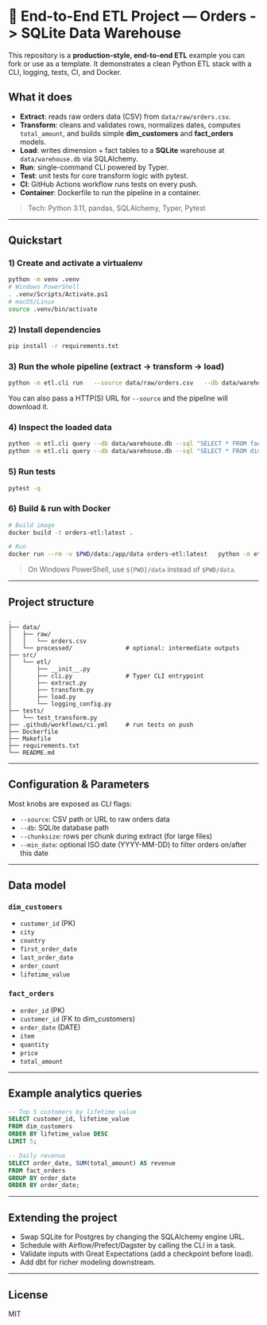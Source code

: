 # 🍰 End-to-End ETL Project — Orders -> SQLite Data Warehouse

This repository is a **production-style, end-to-end ETL** example you can fork or use as a template.
It demonstrates a clean Python ETL stack with a CLI, logging, tests, CI, and Docker.

## What it does

- **Extract**: reads raw orders data (CSV) from `data/raw/orders.csv`.
- **Transform**: cleans and validates rows, normalizes dates, computes `total_amount`, and builds
  simple **dim_customers** and **fact_orders** models.
- **Load**: writes dimension + fact tables to a **SQLite** warehouse at `data/warehouse.db` via SQLAlchemy.
- **Run**: single-command CLI powered by Typer.
- **Test**: unit tests for core transform logic with pytest.
- **CI**: GitHub Actions workflow runs tests on every push.
- **Container**: Dockerfile to run the pipeline in a container.

> Tech: Python 3.11, pandas, SQLAlchemy, Typer, Pytest

---

## Quickstart

### 1) Create and activate a virtualenv
```bash
python -m venv .venv
# Windows PowerShell
. .venv/Scripts/Activate.ps1
# macOS/Linux
source .venv/bin/activate
```

### 2) Install dependencies
```bash
pip install -r requirements.txt
```

### 3) Run the whole pipeline (extract -> transform -> load)
```bash
python -m etl.cli run   --source data/raw/orders.csv   --db data/warehouse.db
```

You can also pass a HTTP(S) URL for `--source` and the pipeline will download it.

### 4) Inspect the loaded data
```bash
python -m etl.cli query --db data/warehouse.db --sql "SELECT * FROM fact_orders LIMIT 5;"
python -m etl.cli query --db data/warehouse.db --sql "SELECT * FROM dim_customers;"
```

### 5) Run tests
```bash
pytest -q
```

### 6) Build & run with Docker
```bash
# Build image
docker build -t orders-etl:latest .

# Run
docker run --rm -v $PWD/data:/app/data orders-etl:latest   python -m etl.cli run --source data/raw/orders.csv --db data/warehouse.db
```

> On Windows PowerShell, use `${PWD}/data` instead of `$PWD/data`.

---

## Project structure

```
.
├── data/
│   ├── raw/
│   │   └── orders.csv
│   └── processed/               # optional: intermediate outputs
├── src/
│   └── etl/
│       ├── __init__.py
│       ├── cli.py               # Typer CLI entrypoint
│       ├── extract.py
│       ├── transform.py
│       ├── load.py
│       └── logging_config.py
├── tests/
│   └── test_transform.py
├── .github/workflows/ci.yml     # run tests on push
├── Dockerfile
├── Makefile
├── requirements.txt
└── README.md
```

---

## Configuration & Parameters

Most knobs are exposed as CLI flags:
- `--source`: CSV path or URL to raw orders data
- `--db`: SQLite database path
- `--chunksize`: rows per chunk during extract (for large files)
- `--min_date`: optional ISO date (YYYY-MM-DD) to filter orders on/after this date

---

## Data model

### `dim_customers`
- `customer_id` (PK)
- `city`
- `country`
- `first_order_date`
- `last_order_date`
- `order_count`
- `lifetime_value`

### `fact_orders`
- `order_id` (PK)
- `customer_id` (FK to dim_customers)
- `order_date` (DATE)
- `item`
- `quantity`
- `price`
- `total_amount`

---

## Example analytics queries

```sql
-- Top 5 customers by lifetime value
SELECT customer_id, lifetime_value
FROM dim_customers
ORDER BY lifetime_value DESC
LIMIT 5;

-- Daily revenue
SELECT order_date, SUM(total_amount) AS revenue
FROM fact_orders
GROUP BY order_date
ORDER BY order_date;
```

---

## Extending the project

- Swap SQLite for Postgres by changing the SQLAlchemy engine URL.
- Schedule with Airflow/Prefect/Dagster by calling the CLI in a task.
- Validate inputs with Great Expectations (add a checkpoint before load).
- Add dbt for richer modeling downstream.

---

## License

MIT
